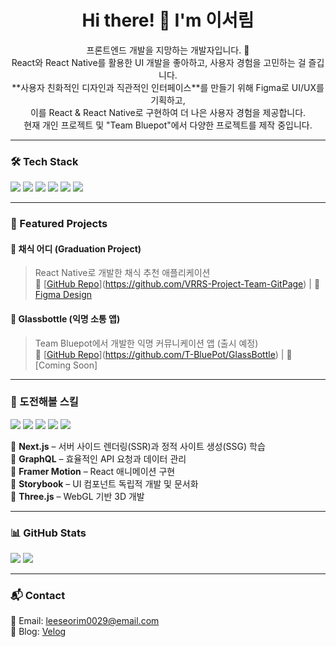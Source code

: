<h1 align="center">Hi there! 👋 I'm 이서림 </h1>

<p align="center">
  프론트엔드 개발을 지망하는 개발자입니다. 🚀 <br/>
  React와 React Native를 활용한 UI 개발을 좋아하고, 사용자 경험을 고민하는 걸 즐깁니다. <br/>
  **사용자 친화적인 디자인과 직관적인 인터페이스**를 만들기 위해 Figma로 UI/UX를 기획하고, <br/>
  이를 React & React Native로 구현하여 더 나은 사용자 경험을 제공합니다.  <br/>
  현재 개인 프로젝트 및 "Team Bluepot"에서 다양한 프로젝트를 제작 중입니다.  
</p>

---

### 🛠 Tech Stack  

<p align="left">
  <img src="https://img.shields.io/badge/React-61DAFB?style=flat-square&logo=react&logoColor=black"/>
  <img src="https://img.shields.io/badge/React_Native-61DAFB?style=flat-square&logo=react&logoColor=black"/>
  <img src="https://img.shields.io/badge/TypeScript-3178C6?style=flat-square&logo=typescript&logoColor=white"/>
  <img src="https://img.shields.io/badge/Tailwind_CSS-06B6D4?style=flat-square&logo=tailwindcss&logoColor=white"/>
  <img src="https://img.shields.io/badge/Firebase-FFCA28?style=flat-square&logo=firebase&logoColor=black"/>
  <img src="https://img.shields.io/badge/Figma-F24E1E?style=flat-square&logo=figma&logoColor=white"/>
</p>

---

### 🚀 Featured Projects  

#### 🌱 채식 어디 (Graduation Project)  
> React Native로 개발한 채식 추천 애플리케이션  
🔗 [[GitHub Repo](https://github.com/yourusername/채식어디)](https://github.com/VRRS-Project-Team-GitPage) | 📱 [Figma Design]([https://figma.com/yourdesign](https://www.figma.com/proto/Iw4NxpHMFiyFo3bWT6CF3W/%EC%BA%A1%EC%8A%A4%ED%86%A4-%EB%94%94%EC%9E%90%EC%9D%B8-UI-%EC%B5%9C%EC%A2%85?page-id=2%3A647&node-id=2-1016&viewport=-1006%2C617%2C0.56&t=QrVBhkHL52KxprZd-1&scaling=contain&content-scaling=fixed))

#### 💬 Glassbottle (익명 소통 앱)  
> Team Bluepot에서 개발한 익명 커뮤니케이션 앱 (출시 예정)  
🔗 [[GitHub Repo](https://github.com/yourusername/glassbottle)](https://github.com/T-BluePot/GlassBottle) | 🚀 [Coming Soon]

---

### 🎯 도전해볼 스킬  

<p align="left">
  <img src="https://img.shields.io/badge/Next.js-000000?style=flat-square&logo=nextdotjs&logoColor=white"/>
  <img src="https://img.shields.io/badge/GraphQL-E10098?style=flat-square&logo=graphql&logoColor=white"/>
  <img src="https://img.shields.io/badge/Framer_Motion-0055FF?style=flat-square&logo=framer&logoColor=white"/>
  <img src="https://img.shields.io/badge/Storybook-FF4785?style=flat-square&logo=storybook&logoColor=white"/>
  <img src="https://img.shields.io/badge/Three.js-000000?style=flat-square&logo=three.js&logoColor=white"/>
</p>

📌 **Next.js** – 서버 사이드 렌더링(SSR)과 정적 사이트 생성(SSG) 학습  
📌 **GraphQL** – 효율적인 API 요청과 데이터 관리  
📌 **Framer Motion** – React 애니메이션 구현  
📌 **Storybook** – UI 컴포넌트 독립적 개발 및 문서화  
📌 **Three.js** – WebGL 기반 3D 개발  

---

### 📊 GitHub Stats  

<p align="left">
  <img src="https://github-readme-stats.vercel.app/api?username=leeseorim&show_icons=true&theme=tokyonight"/>
  <img src="https://github-readme-streak-stats.herokuapp.com/?user=leeseorim&theme=tokyonight"/>
</p>

---

### 📬 Contact  

📧 Email: leeseorim0029@email.com  
📝 Blog: [Velog](https://velog.io/@yourusername)  
